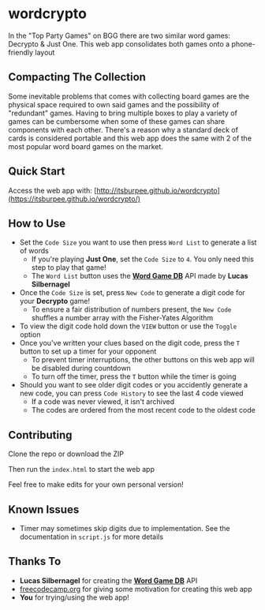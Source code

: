 # wordcrypto

In the "Top Party Games" on BGG there are two similar word games: Decrypto & Just One. This web app consolidates both games onto a phone-friendly layout

## Compacting The Collection
Some inevitable problems that comes with collecting board games are the physical space required to own said games and the possibility of "redundant" games.
Having to bring multiple boxes to play a variety of games can be cumbersome when some of these games can share components with each other.
There's a reason why a standard deck of cards is considered portable and this web app does the same with 2 of the most popular word board games on the market.

## Quick Start
Access the web app with: [http://itsburpee.github.io/wordcrypto](https://itsburpee.github.io/wordcrypto/)

## How to Use
- Set the `Code Size` you want to use then press `Word List` to generate a list of words
  - If you're playing **Just One**, set the `Code Size` to `4`. You only need this step to play that game!
  - The `Word List` button uses the [**Word Game DB**](https://www.wordgamedb.com/) API made by **Lucas Silbernagel** 
- Once the `Code Size` is set, press `New Code` to generate a digit code for your **Decrypto** game!
  - To ensure a fair distribution of numbers present, the `New Code` shuffles a number array with the Fisher-Yates Algorithm
- To view the digit code hold down the `VIEW` button or use the `Toggle` option
- Once you've written your clues based on the digit code, press the `T` button to set up a timer for your opponent
  - To prevent timer interruptions, the other buttons on this web app will be disabled during countdown
  - To turn off the timer, press the `T` button while the timer is going
- Should you want to see older digit codes or you accidently generate a new code, you can press `Code History` to see the last 4 code viewed
  - If a code was never viewed, it isn't archived
  - The codes are ordered from the most recent code to the oldest code
 
## Contributing
Clone the repo or download the ZIP

Then run the `index.html` to start the web app

Feel free to make edits for your own personal version!

## Known Issues
- Timer may sometimes skip digits due to implementation. See the documentation in `script.js` for more details

## Thanks To
- **Lucas Silbernagel** for creating the [**Word Game DB**](https://www.wordgamedb.com/) API
- [freecodecamp.org](https://www.freecodecamp.org/) for giving some motivation for creating this web app
- **You** for trying/using the web app!

